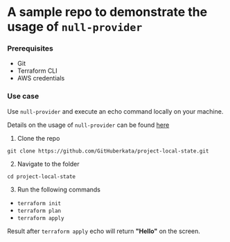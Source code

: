 # A sample repo to demonstrate the usage of `null-provider`

### Prerequisites
- Git
- Terraform CLI
- AWS credentials

### Use case
Use `null-provider` and execute an echo command locally on your machine.

Details on the usage of `null-provider` can be found [here](https://registry.terraform.io/providers/hashicorp/null/latest/docs)

1. Clone the repo
```
git clone https://github.com/GitHuberkata/project-local-state.git
```
2. Navigate to the folder
```
cd project-local-state
```

3. Run the following commands
- `terraform init`
- `terraform plan`
- `terraform apply`

Result after `terraform apply` echo will return **"Hello"** on the screen.


